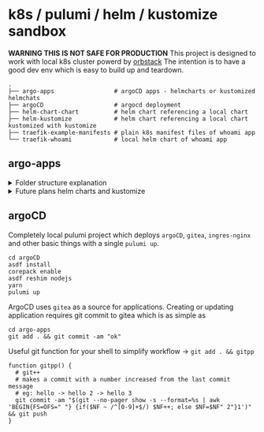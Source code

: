# k8s / pulumi / helm / kustomize sandbox

**WARNING THIS IS NOT SAFE FOR PRODUCTION**
This project is designed to work with local k8s cluster powerd by [orbstack](https://orbstack.dev/)
The intention is to have a good dev env which is easy to build up and teardown.

```
.
├── argo-apps                 # argoCD apps - helmcharts or kustomized helmchats
├── argoCD                    # argocd deployment
├── helm-chart-chart          # helm chart referencing a local chart
├── helm-kustomize            # helm chart referencing a local chart kustomized with kustomize
├── traefik-example-manifests # plain k8s manifest files of whoami app
└── traefik-whoami            # local helm chart of whoami app
```

## argo-apps
<details>
<summary>Folder structure explanation</summary>

```
argo-apps/
├── base/                               # helm charts 
│   ├── helm-chart-chart/
│   │   ├── Chart.yaml
│   │   └── values.yaml                 # base values 
│   └── traefik-whoami/
│       ├── Chart.yaml
│       ├── templates/
│       └── values.yaml
└── orbstack/
    ├── infra/                          # namespace - application set argoCD/k8s/charts/gitea/gitea.ts
    │   ├── .this-app-is-not-deployed/  # folders starting with . are ignored by ArgoCD
    │   │   └── values.yaml             
    │   ├── helm-chart-chart/           # deployed app to namespace
    │   │   └── values.yaml             # app specific overrides
    │   └── postgres-operator/
    │       └── values.yaml
    └── services/                       # namespace with different services
        ├── hiha/
        └── hihi/
```
</details>

<details>
<summary>Future plans helm charts and kustomize</summary>
```
.
├── base
│   ├── helm                         # Pure Helm charts 
│   │   ├── git-server-min
│   │   ├── postgres-operator
│   │       └── templates
│   └── kustomize                    # Kustomize + Helm combinations
│       └── postgres-operator
│           └── kustomization.yaml
└── orbstack
    ├── infra
    │   ├── helm                     # Helm-specific overrides
    │   │   └── postgres-operator
    │   │       └── values.yaml
    │   └── kustomize                # Kustomize-specific overrides
    │       └── postgres-operator
    │           └── values.yaml      # Values for the Helm part
    │           └── kustomization.yaml  # Optional additional kustomize overrides
    └── services
        ├── helm
        │   └── hiha
        └── kustomize
            └── hihi
```
</details>

## argoCD

Completely local pulumi project which deploys `argoCD`, `gitea`, `ingres-nginx` and other basic things with 
a single `pulumi up`.

```
cd argoCD
asdf install
corepack enable
asdf reshim nodejs
yarn
pulumi up
```


ArgoCD uses `gitea` as a source for applications.
Creating or updating application requires git commit to gitea which is as simple as
```
cd argo-apps
git add . && git commit -am "ok"
```

Useful git function for your shell to simplify workflow -> `git add . && gitpp`
```
function gitpp() {
  # git++
  # makes a commit with a number increased from the last commit message
  # eg: hello -> hello 2 -> hello 3
  git commit -am "$(git --no-pager show -s --format=%s | awk 'BEGIN{FS=OFS=" "} {if($NF ~ /^[0-9]+$/) $NF++; else $NF=$NF" 2"}1')" && git push
}
```
